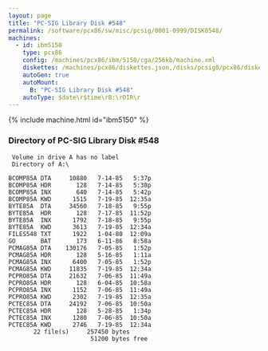 ```yaml
---
layout: page
title: "PC-SIG Library Disk #548"
permalink: /software/pcx86/sw/misc/pcsig/0001-0999/DISK0548/
machines:
  - id: ibm5150
    type: pcx86
    config: /machines/pcx86/ibm/5150/cga/256kb/machine.xml
    diskettes: /machines/pcx86/diskettes.json,/disks/pcsig0/pcx86/diskettes.json
    autoGen: true
    autoMount:
      B: "PC-SIG Library Disk #548"
    autoType: $date\r$time\rB:\rDIR\r
---
```


{% include machine.html id="ibm5150" %}

### Directory of PC-SIG Library Disk #548

     Volume in drive A has no label
     Directory of A:\

    BCOMP85A DTA     10880   7-14-85   5:37p
    BCOMP85A HDR       128   7-14-85   5:38p
    BCOMP85A INX       640   7-14-85   5:42p
    BCOMP85A KWD      1515   7-19-85  12:35a
    BYTE85A  DTA     34560   7-18-85   9:55p
    BYTE85A  HDR       128   7-17-85  11:52p
    BYTE85A  INX      1792   7-18-85   9:55p
    BYTE85A  KWD      3613   7-19-85  12:34a
    FILES548 TXT      1922   1-04-80  12:09a
    GO       BAT       173   6-11-86   8:58a
    PCMAG85A DTA    130176   7-05-85   1:52p
    PCMAG85A HDR       128   5-16-85   1:11a
    PCMAG85A INX      6400   7-05-85   1:52p
    PCMAG85A KWD     11835   7-19-85  12:34a
    PCPRO85A DTA     21632   7-06-85  11:49a
    PCPRO85A HDR       128   6-04-85  10:58a
    PCPRO85A INX      1152   7-06-85  11:49a
    PCPRO85A KWD      2302   7-19-85  12:35a
    PCTEC85A DTA     24192   7-06-85  10:50a
    PCTEC85A HDR       128   5-28-85   1:34p
    PCTEC85A INX      1280   7-06-85  10:50a
    PCTEC85A KWD      2746   7-19-85  12:34a
           22 file(s)     257450 bytes
                           51200 bytes free
